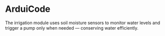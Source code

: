 # ArduiCode
The irrigation module uses soil moisture sensors to monitor water levels and trigger a pump only when needed — conserving water efficiently.
